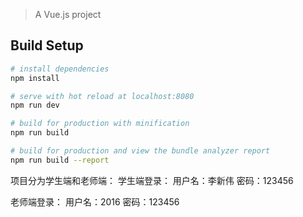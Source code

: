 > A Vue.js project

## Build Setup

``` bash
# install dependencies
npm install

# serve with hot reload at localhost:8080
npm run dev

# build for production with minification
npm run build

# build for production and view the bundle analyzer report
npm run build --report
```


项目分为学生端和老师端：
学生端登录：
用户名：李新伟
密码：123456

老师端登录：
用户名：2016
密码：123456
